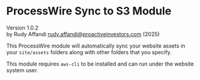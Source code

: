 # ProcessWire Sync to S3 Module
Version 1.0.2  
by Rudy Affandi <rudy.affandi@proactiveinvestors.com> (2025)  

This ProcessWire module will automatically sync your website assets in your `site/assets` folders along with other folders that you specify.

This module requires `aws-cli` to be installed and can run under the website system user.

